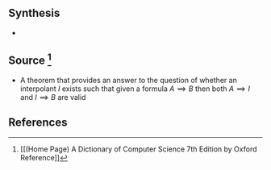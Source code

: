 ## Synthesis
- 
## Source [^1]
- A theorem that provides an answer to the question of whether an interpolant $I$ exists such that given a formula $A \implies B$ then both $A \implies I$ and $I \implies B$ are valid
## References

[^1]: [[(Home Page) A Dictionary of Computer Science 7th Edition by Oxford Reference]]